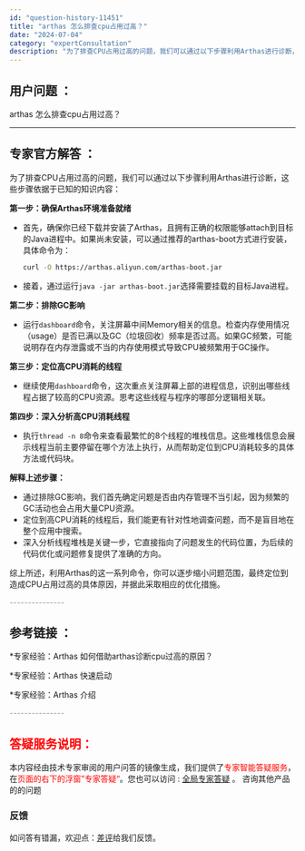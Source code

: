 ```yaml
---
id: "question-history-11451"
title: "arthas 怎么排查cpu占用过高？"
date: "2024-07-04"
category: "expertConsultation"
description: "为了排查CPU占用过高的问题，我们可以通过以下步骤利用Arthas进行诊断，这些步骤依据于已知的知识内容：**第一步：确保Arthas环境准备就绪**- 首先，确保你已经下载并安装了Arthas，且拥有正确的权限能够attach到目标的Java进程中。如果尚未安装，可以通过推荐的arthas-boo"
---
```


## 用户问题 ：

arthas 怎么排查cpu占用过高？

---

## 专家官方解答 ：

为了排查CPU占用过高的问题，我们可以通过以下步骤利用Arthas进行诊断，这些步骤依据于已知的知识内容：

**第一步：确保Arthas环境准备就绪**

- 首先，确保你已经下载并安装了Arthas，且拥有正确的权限能够attach到目标的Java进程中。如果尚未安装，可以通过推荐的arthas-boot方式进行安装，具体命令为：
  ```bash
  curl -O https://arthas.aliyun.com/arthas-boot.jar
  ```
- 接着，通过运行`java -jar arthas-boot.jar`选择需要挂载的目标Java进程。

**第二步：排除GC影响**

- 运行`dashboard`命令，关注屏幕中间Memory相关的信息。检查内存使用情况（usage）是否已满以及GC（垃圾回收）频率是否过高。如果GC频繁，可能说明存在内存泄露或不当的内存使用模式导致CPU被频繁用于GC操作。

**第三步：定位高CPU消耗的线程**

- 继续使用`dashboard`命令，这次重点关注屏幕上部的进程信息，识别出哪些线程占据了较高的CPU资源。思考这些线程与程序的哪部分逻辑相关联。

**第四步：深入分析高CPU消耗线程**

- 执行`thread -n 8`命令来查看最繁忙的8个线程的堆栈信息。这些堆栈信息会展示线程当前主要停留在哪个方法上执行，从而帮助定位到CPU消耗较多的具体方法或代码块。

**解释上述步骤：**

- 通过排除GC影响，我们首先确定问题是否由内存管理不当引起，因为频繁的GC活动也会占用大量CPU资源。
- 定位到高CPU消耗的线程后，我们能更有针对性地调查问题，而不是盲目地在整个应用中搜索。
- 深入分析线程堆栈是关键一步，它直接指向了问题发生的代码位置，为后续的代码优化或问题修复提供了准确的方向。

综上所述，利用Arthas的这一系列命令，你可以逐步缩小问题范围，最终定位到造成CPU占用过高的具体原因，并据此采取相应的优化措施。

<font color="#949494">---------------</font>

## 参考链接 ：

\*专家经验：Arthas 如何借助arthas诊断cpu过高的原因？

\*专家经验：Arthas 快速启动

\*专家经验：Arthas 介绍

<font color="#949494">---------------</font>

## <font color="#FF0000">答疑服务说明：</font>

本内容经由技术专家审阅的用户问答的镜像生成，我们提供了<font color="#FF0000">专家智能答疑服务</font>，在<font color="#FF0000">页面的右下的浮窗”专家答疑“</font>。您也可以访问 : [全局专家答疑](https://answer.opensource.alibaba.com/docs/intro) 。 咨询其他产品的的问题

### 反馈

如问答有错漏，欢迎点：[差评](https://ai.nacos.io/user/feedbackByEnhancerGradePOJOID?enhancerGradePOJOId=16045)给我们反馈。
